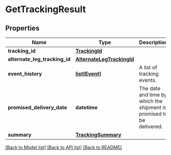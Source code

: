 # GetTrackingResult

## Properties
Name | Type | Description | Notes
------------ | ------------- | ------------- | -------------
**tracking_id** | [**TrackingId**](TrackingId.md) |  | 
**alternate_leg_tracking_id** | [**AlternateLegTrackingId**](AlternateLegTrackingId.md) |  | 
**event_history** | [**list[Event]**](Event.md) | A list of tracking events. | 
**promised_delivery_date** | **datetime** | The date and time by which the shipment is promised to be delivered. | 
**summary** | [**TrackingSummary**](TrackingSummary.md) |  | 

[[Back to Model list]](../README.md#documentation-for-models) [[Back to API list]](../README.md#documentation-for-api-endpoints) [[Back to README]](../README.md)

